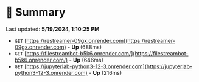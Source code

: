 # 📖 Summary
Last updated: **5/19/2024, 1:10:25 PM**

- `GET` [https://restreamer-09gx.onrender.com](https://restreamer-09gx.onrender.com) - **Up** (688ms)
- `GET` [https://filestreambot-b5k6.onrender.com/](https://filestreambot-b5k6.onrender.com/) - **Up** (646ms)
- `GET` [https://jupyterlab-python3-12-3.onrender.com](https://jupyterlab-python3-12-3.onrender.com) - **Up** (216ms)
